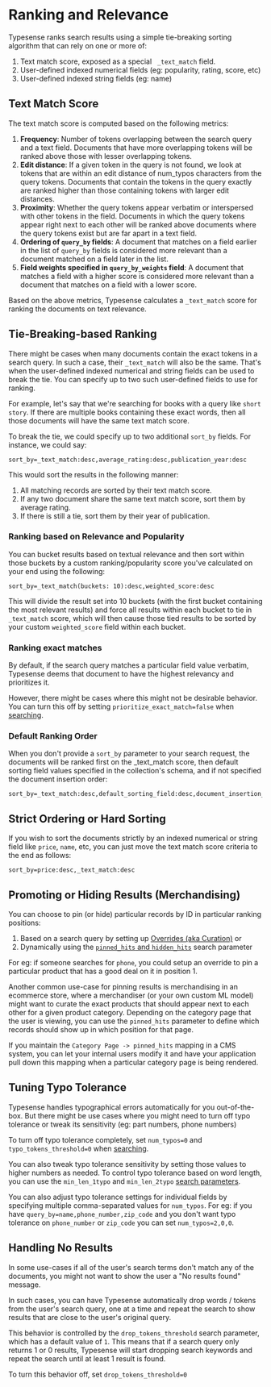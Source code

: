 # Ranking and Relevance

Typesense ranks search results using a simple tie-breaking sorting algorithm that can rely on one or more of:

1. Text match score, exposed as a special ` _text_match` field.
2. User-defined indexed numerical fields (eg: popularity, rating, score, etc)
3. User-defined indexed string fields (eg: name) <Badge type="tip" text="v0.23.0" vertical="middle" />

## Text Match Score

The text match score is computed based on the following metrics:

1. **Frequency**: Number of tokens overlapping between the search query and a text field. Documents that have more overlapping tokens will be ranked above those with lesser overlapping tokens.
2. **Edit distance**: If a given token in the query is not found, we look at tokens that are within an edit distance of num_typos characters from the query tokens. Documents that contain the tokens in the query exactly are ranked higher than those containing tokens with larger edit distances.
3. **Proximity**: Whether the query tokens appear verbatim or interspersed with other tokens in the field. Documents in which the query tokens appear right next to each other will be ranked above documents where the query tokens exist but are far apart in a text field.
4. **Ordering of `query_by` fields**: A document that matches on a field earlier in the list of `query_by` fields is considered more relevant than a document matched on a field later in the list.
5. **Field weights specified in `query_by_weights` field**: A document that matches a field with a higher score is considered more relevant than a document that matches on a field with a lower score.

Based on the above metrics, Typesense calculates a `_text_match` score for ranking the documents on text relevance.

## Tie-Breaking-based Ranking

There might be cases when many documents contain the exact tokens in a search query. 
In such a case, their `_text_match` will also be the same. 
That's when the user-defined indexed numerical and string fields can be used to break the tie. 
You can specify up to two such user-defined fields to use for ranking.

For example, let's say that we're searching for books with a query like `short story`. 
If there are multiple books containing these exact words, then all those documents will have the same text match score.

To break the tie, we could specify up to two additional `sort_by` fields. 
For instance, we could say:

```
sort_by=_text_match:desc,average_rating:desc,publication_year:desc
```

This would sort the results in the following manner:

1. All matching records are sorted by their text match score.
2. If any two document share the same text match score, sort them by average rating.
3. If there is still a tie, sort them by their year of publication.

### Ranking based on Relevance and Popularity <Badge type="tip" text="v0.23.0" vertical="top" />

You can bucket results based on textual relevance and then sort within those buckets by a custom ranking/popularity score you've calculated on your end using the following:

```
sort_by=_text_match(buckets: 10):desc,weighted_score:desc
```

This will divide the result set into 10 buckets (with the first bucket containing the most relevant results) and force all results within each bucket to tie in `_text_match` score,
which will then cause those tied results to be sorted by your custom `weighted_score` field within each bucket.

### Ranking exact matches

By default, if the search query matches a particular field value verbatim, Typesense deems that document to have the highest relevancy and prioritizes it. 

However, there might be cases where this might not be desirable behavior. You can turn this off by setting `prioritize_exact_match=false` when [searching](../latest/api/documents.md#search-parameters).

### Default Ranking Order

When you don't provide a `sort_by` parameter to your search request, the documents will be ranked first on the _text_match score, then default sorting field values specified in the collection's schema, and if not specified the document insertion order:

```
sort_by=_text_match:desc,default_sorting_field:desc,document_insertion_order:desc
```

## Strict Ordering or Hard Sorting

If you wish to sort the documents strictly by an indexed numerical or string field like `price`, `name`, etc, you can just move the text match score criteria to the end as follows:

```
sort_by=price:desc,_text_match:desc
```

## Promoting or Hiding Results (Merchandising)

You can choose to pin (or hide) particular records by ID in particular ranking positions:

1. Based on a search query by setting up [Overrides (aka Curation)](../latest/api/curation.md) or
2. Dynamically using the [`pinned_hits` and `hidden_hits`](../latest/api/documents.md#search-parameters) search parameter

For eg: if someone searches for `phone`, you could setup an override to pin a particular product that has a good deal on it in position 1. 

Another common use-case for pinning results is merchandising in an ecommerce store, 
where a merchandiser (or your own custom ML model) might want to curate the exact products that should appear next to each other for a given product category.
Depending on the category page that the user is viewing, you can use the `pinned_hits` parameter to define which records should show up in which position for that page.

If you maintain the `Category Page -> pinned_hits` mapping in a CMS system, you can let your internal users modify it and have your application pull down this mapping when a particular category page is being rendered. 

## Tuning Typo Tolerance

Typesense handles typographical errors automatically for you out-of-the-box.
But there might be use cases where you might need to turn off typo tolerance or tweak its sensitivity (eg: part numbers, phone numbers)

To turn off typo tolerance completely, set `num_typos=0` and `typo_tokens_threshold=0` when [searching](../latest/api/documents.md#search-parameters).

You can also tweak typo tolerance sensitivity by setting those values to higher numbers as needed.
To control typo tolerance based on word length, you can use the `min_len_1typo` and `min_len_2typo` [search parameters](../latest/api/documents.md#search-parameters).

You can also adjust typo tolerance settings for individual fields by specifying multiple comma-separated values for `num_typos`. 
For eg: if you have `query_by=name,phone_number,zip_code` and you don't want typo tolerance on `phone_number` or `zip_code` you can set `num_typos=2,0,0`.

## Handling No Results

In some use-cases if all of the user's search terms don't match any of the documents, you might not want to show the user a "No results found" message.

In such cases, you can have Typesense automatically drop words / tokens from the user's search query, one at a time and repeat the search to show results that are close to the user's original query. 

This behavior is controlled by the `drop_tokens_threshold` search parameter, which has a default value of `1`. This means that if a search query only returns 1 or 0 results, Typesense will start dropping search keywords and repeat the search until at least 1 result is found.

To turn this behavior off, set `drop_tokens_threshold=0`
